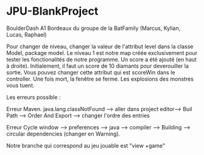 # JPU-BlankProject


BoulderDash A1 Bordeaux du groupe de la BatFamily (Marcus, Kylian, Lucas, Raphael)

Pour changer de niveau, changer la valeur de l'attribut level dans la classe Model, package model.
Le niveau 1 est notre map créée exclusivement pour tester les fonctionalités de notre programme.
Un score a été ajouté (en haut à droite).
Initialement, il faut un score de 10 diamants pour deverouiller la sortie.
Vous pouvez changer cette attribut qui est scoreWin dans le controller.
Une fois mort, la fenêtre se ferme.
Les explosions des monstres vous tuent. 

Les erreurs possible : 

Erreur Maven.
java.lang.classNotFound --> aller dans project editor--> Buil Path --> Order And Export --> changer l'ordre des entries 

Erreur Cycle 
window --> preferences --> java --> compiler --> Building --> circular dependencies (changer en Warning).


Notre branche qui correspond au jeu jouable est "view +game"



